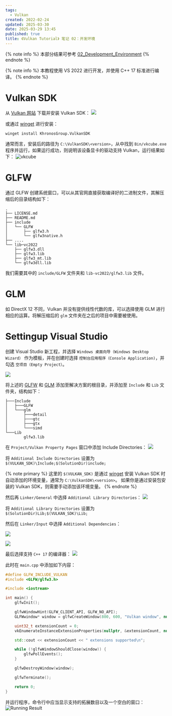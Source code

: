 ```yaml
---
tags:
  - Vulkan
created: 2022-02-24
updated: 2025-03-30
date: 2025-03-29 13:45
published: true
title: 《Vulkan Tutorial》 笔记 02：开发环境
---
```


{% note info %}
本部分结果可参考 [02_Development_Environment](https://github.com/xuejiaW/LearnVulkan/tree/main/_02_Development_Environment)
{% endnote %}

{% note info %}
本教程使用 VS 2022 进行开发，并使用 C++ 17 标准进行编译。
{% endnote %}

# Vulkan SDK

从 [Vulkan 网站](https://vulkan.lunarg.com/) 下载并安装 Vulkan SDK：
![](/ch_02_development_environment/image-20220224092313285.png)

或通过 [winget](/windows_package_manager) 进行安装：

```shell
winget install KhronosGroup.VulkanSDK
```

通常而言，安装后的路径为 `C:\VulkanSDK\<version>`，从中找到 `Bin/vkcube.exe` 程序并运行，如果运行成功，则说明该设备显卡的驱动支持 Vulkan，运行结果如下：
![vkcube](/ch_02_development_environment/gif_2-24-2022_9-39-31_am.gif)

# GLFW

通过 GLFW 创建系统窗口，可以从其官网直接获取编译好的二进制文件，其解压缩后的目录结构如下：

```text
.
├── LICENSE.md
├── README.md
├── include
│   └── GLFW
│       ├── glfw3.h
│       └── glfw3native.h
├── ....
└── lib─vc2022
    ├── glfw3.dll
    ├── glfw3.lib
    ├── glfw3_mt.lib
    └── glfw3dll.lib
```

我们需要其中的 `include/GLFW` 文件夹和 `lib-vc2022/glfw3.lib` 文件。

# GLM

如 DirectX 12 不同，Vulkan 并没有提供线性代数的库，可以选择使用 GLM 进行相应的运算。将解压缩后的 `glm` 文件夹在之后的项目中需要被使用。

# Settingup Visual Studio

创建 Visual Studio 新工程，并选择 `Windows 桌面向导（Windows Desktop Wizard）` 作为模板，并在创建时选择 `控制台应用程序（Console Application)`，并勾选 `空项目（Empty Project）`。

![](/ch_02_development_environment/image-20220224231002367.png)

将上述的 [GLFW](/ch_02_development_environment/#glfw) 和 [GLM](/ch_02_development_environment/#glm) 添加至解决方案的根目录，并添加至 `Include` 和 `Lib` 文件夹，结构如下：
```text
├───Include
│   ├───GLFW
│   └───glm
│       ├───detail
│       ├───gtc
│       ├───gtx
│       └───simd
└───Lib
        glfw3.lib
```


在 `Project/Vulkan Property Pages` 窗口中添加 Include Directories：
![](/ch_02_development_environment/image-20220224232224877.png)

将 `Additional Include Directories` 设置为 `$(VULKAN_SDK)\Include;$(SolutionDir)include;`

{% note primary %}
这里的 `$(VULKAN_SDK)` 是通过 [winget](/windows_package_manager) 安装 Vulkan SDK 时自动添加的环境变量，通常为 `C:\VulkanSDK\<version>`。
如果你是通过安装包安装的 Vulkan SDK，则需要手动添加该环境变量。
{% endnote %}

然后再 `Linker/General` 中选择 `Additional Library Directories`：
![](/ch_02_development_environment/image-20220224232653361.png)

将 `Additional Library Directories` 设置为 `$(SolutionDir)Lib;$(VULKAN_SDK)\Lib;`

然后在 `Linker/Input` 中选择 `Additional Dependencies`：

![](/ch_02_development_environment/image-20220224233046607.png)

![](/ch_02_development_environment/image-20220224233631948.png)

最后选择支持 `C++ 17` 的编译器：
![](/ch_02_development_environment/image-20220224233429504.png)

此时在 `main.cpp` 中添加如下内容：

```cpp
#define GLFW_INCLUDE_VULKAN
#include <GLFW/glfw3.h>

#include <iostream>

int main() {
    glfwInit();

    glfwWindowHint(GLFW_CLIENT_API, GLFW_NO_API);
    GLFWwindow* window = glfwCreateWindow(800, 600, "Vulkan window", nullptr, nullptr);

    uint32_t extensionCount = 0;
    vkEnumerateInstanceExtensionProperties(nullptr, &extensionCount, nullptr);

    std::cout << extensionCount << " extensions supported\n";

    while (!glfwWindowShouldClose(window)) {
        glfwPollEvents();
    }

    glfwDestroyWindow(window);

    glfwTerminate();

    return 0;
}
```

并运行程序，命令行中应当显示支持的拓展数目以及一个空白的窗口：
![Running Result](/ch_02_development_environment/2025-03-29-13-09-10.png)


